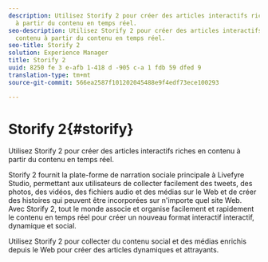 ```yaml
---
description: Utilisez Storify 2 pour créer des articles interactifs riches en contenu
  à partir du contenu en temps réel.
seo-description: Utilisez Storify 2 pour créer des articles interactifs riches en
  contenu à partir du contenu en temps réel.
seo-title: Storify 2
solution: Experience Manager
title: Storify 2
uuid: 8250 fe 3 e-afb 1-418 d -905 c-a 1 fdb 59 dfed 9
translation-type: tm+mt
source-git-commit: 566ea2587f101202045488e9f4edf73ece100293

---
```



# Storify 2{#storify}

Utilisez Storify 2 pour créer des articles interactifs riches en contenu à partir du contenu en temps réel.

Storify 2 fournit la plate-forme de narration sociale principale à Livefyre Studio, permettant aux utilisateurs de collecter facilement des tweets, des photos, des vidéos, des fichiers audio et des médias sur le Web et de créer des histoires qui peuvent être incorporées sur n'importe quel site Web. Avec Storify 2, tout le monde associe et organise facilement et rapidement le contenu en temps réel pour créer un nouveau format interactif interactif, dynamique et social.

Utilisez Storify 2 pour collecter du contenu social et des médias enrichis depuis le Web pour créer des articles dynamiques et attrayants.
